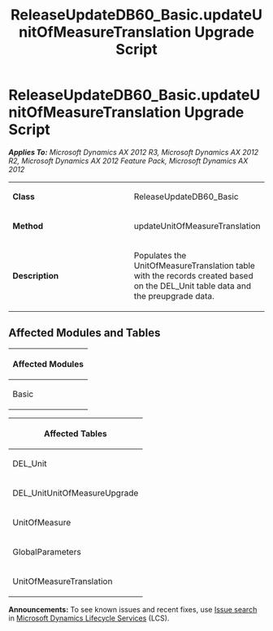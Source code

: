 ﻿---
title: ReleaseUpdateDB60_Basic.updateUnitOfMeasureTranslation Upgrade Script
TOCTitle: ReleaseUpdateDB60_Basic.updateUnitOfMeasureTranslation Upgrade Script
ms:assetid: 99168557-48da-a9b7-e862-920f8c4c1d32
ms:mtpsurl: https://msdn.microsoft.com/en-us/library/JJ686255(v=AX.60)
ms:contentKeyID: 49709958
ms.date: 05/18/2015
mtps_version: v=AX.60
---

# ReleaseUpdateDB60\_Basic.updateUnitOfMeasureTranslation Upgrade Script 


_**Applies To:** Microsoft Dynamics AX 2012 R3, Microsoft Dynamics AX 2012 R2, Microsoft Dynamics AX 2012 Feature Pack, Microsoft Dynamics AX 2012_

<table>
<colgroup>
<col style="width: 50%" />
<col style="width: 50%" />
</colgroup>
<tbody>
<tr class="odd">
<td><p><strong>Class</strong></p></td>
<td><p>ReleaseUpdateDB60_Basic</p></td>
</tr>
<tr class="even">
<td><p><strong>Method</strong></p></td>
<td><p>updateUnitOfMeasureTranslation</p></td>
</tr>
<tr class="odd">
<td><p><strong>Description</strong></p></td>
<td><p>Populates the UnitOfMeasureTranslation table with the records created based on the DEL_Unit table data and the preupgrade data.</p></td>
</tr>
</tbody>
</table>


## Affected Modules and Tables

<table>
<colgroup>
<col style="width: 100%" />
</colgroup>
<thead>
<tr class="header">
<th><p>Affected Modules</p></th>
</tr>
</thead>
<tbody>
<tr class="odd">
<td><p>Basic</p></td>
</tr>
</tbody>
</table>


<table>
<colgroup>
<col style="width: 100%" />
</colgroup>
<thead>
<tr class="header">
<th><p>Affected Tables</p></th>
</tr>
</thead>
<tbody>
<tr class="odd">
<td><p>DEL_Unit</p></td>
</tr>
<tr class="even">
<td><p>DEL_UnitUnitOfMeasureUpgrade</p></td>
</tr>
<tr class="odd">
<td><p>UnitOfMeasure</p></td>
</tr>
<tr class="even">
<td><p>GlobalParameters</p></td>
</tr>
<tr class="odd">
<td><p>UnitOfMeasureTranslation</p></td>
</tr>
</tbody>
</table>

  
**Announcements:** To see known issues and recent fixes, use [Issue search](http://go.microsoft.com/fwlink/?linkid=389258) in [Microsoft Dynamics Lifecycle Services](http://go.microsoft.com/fwlink/?linkid=306505) (LCS).

